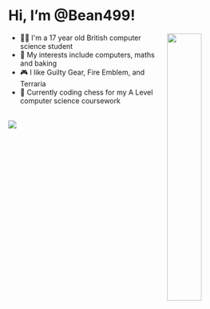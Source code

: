 # Hi, I’m @Bean499!
<img src="https://github.com/Bean499/startpage/blob/master/cat.gif" width=37% height=37% align="right">
<ul>
  <li>🧑‍🎓 I'm a 17 year old British computer science student</li>
  <li>👀 My interests include computers, maths and baking</li>
  <li>🎮 I like Guilty Gear, Fire Emblem, and Terraria</li>
  <li>🌱 Currently coding chess for my A Level computer science coursework</li>
</ul>
<br>
<img src="https://github.com/Bean499/profile-stats/blob/master/generated/languages.svg">
<!---
Bean499/Bean499 is a ✨ special ✨ repository because its `README.md` (this file) appears on your GitHub profile.
You can click the Preview link to take a look at your changes.
--->

